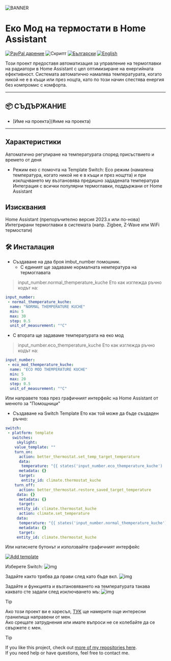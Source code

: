 ![BANNER]()
# Еко Мод на термостати в Home Assistant
[![PayPal дарение](https://img.shields.io/badge/PayPal-Дари-синьо?logo=paypal)](https://www.paypal.com/donate/?hosted_button_id=AAWFZVF2XCP5A)
![Скрипт](https://img.shields.io/badge/logo-yaml-green?logo=yaml)
[![Български](https://img.shields.io/badge/БЪЛГАРСКИ-език-green?logo=translate&labelColor=gray&style=flat-square&link=https://example.com/bg)](BG.md)
[![English](https://img.shields.io/badge/ENGLICH-language-green?logo=translate&labelColor=gray&style=flat-square&link=https://example.com/en)](README.md)

Този проект предоставя автоматизация за управление на термоглавки на радиатори в Home Assistant с цел оптимизиране на енергийната ефективност. Системата автоматично намалява температурата, когато никой не е в къщи или през нощта, като по този начин спестява енергия без компромис с комфорта.

---

## 📦 СЪДЪРЖАНИЕ

- [Име на проекта](#име на проекта)

---


## Характеристики
Автоматично регулиране на температурата според присъствието и времето от деня
- Режим еко с помочта на Template Switch:
Eco режим (намалена температура, когато никой не е в къщи  и през нощтта) и при изклщчването му възтановява предишно зададената температура Интеграция с всички популярни термоглавки, поддържани от Home Assistant

## Изисквания
Home Assistant (препоръчително версия 2023.x или по-нова)
Интегрирани термоглавки в системата (напр. Zigbee, Z-Wave или WiFi термостати)

## 🛠️ Инсталация

- Създаване на два броя imbut_number помошник.
  - С единият ще задаваме нормалната немпература на термоглавата

 > input_number.normal_themperature_kuche
 Ето как изглежда ръчно кодът на:

 ```yaml
 input_number:
  - normal_themperature_kuche:
   name: "NORMAL THEMPERATURE KUCHE"
   min: 5
   max: 30
   step: 0.5
   unit_of_measurement: "°C"
 ```

  - С втората ще задаваме температурата на еко мод
 
 > input_number.eco_themperature_kuche
 Ето как изглежда ръчно кодът на:

 ```yaml
 input_number:
  - eco_mod_themperature_kuche:
   name: "ECO MOD THEMPERATURE KUCHE"
   min: 5
   max: 20
   step: 0.5
   unit_of_measurement: "°C"
 ```
 Или направете това през графичният интерфейс на Home Assistant от менюто за "Помощници"

- Създаване на Switch Template
Ето как той може да бъде създаден ръчно:

```yaml
switch:
 - platform: template
   switches:
     skylight:
    value_template: ""
    turn_on:
      action: better_thermostat.set_temp_target_temperature
      data:
       temperature: "{{ states('input_number.eco_themperature_kuche') | float }}"
      metadata: {}
      target:
       entity_id: climate.thermostat_kuche
    turn_off:
      action: better_thermostat.restore_saved_target_temperature
     data: {}
      metadata: {}
      target:
     entity_id: climate.thermostat_kuche
      action: climate.set_temperature
     data:
      temperature: "{{ states('input_number.normal_themperature_kuche') | float }}"
      metadata: {}
      target:
     entity_id: climate.thermostat_kuche
```
Или натиснете бутонът и използвайте графичният интерфейс

[![Add template](/img/button%20ADD%20Temlate.svg)](https://my.home-assistant.io/redirect/config_flow_start?domain=template)

Изберете Switch:
![img](/img/Template001.png)

Задайте както трябва да прави след като бъде вкл.
![img](/img/Template002.png)

Задайте и функцията и възтановяването на температурата такава каквато сте задали след изключването мъ:
![img](/img/Template003.png)


> [!TIP]
> Ако този проект ви е харесъл, [ТУК](https://github.com/Bacard1?tab=repositories) ще намерите още интересни гранилища направени от мен.<br>
> Ако срещате затруднения или имате въпроси не се колебайте да се свържете с мен.


> [!TIP]
> If you like this project, check out [more of my repositories here](https://github.com/Bacard1?tab=repositories).  
> If you need help or have questions, feel free to contact me.